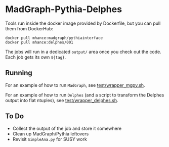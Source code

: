 # MadGraph-Pythia-Delphes

Tools run inside the docker image provided by Dockerfile, but you can pull them from DockerHub:

```
docker pull mhance:madgraph/pythiainterface
docker pull mhance:delphes/001
```

The jobs will run in a dedicated `output/` area once you check out the code.  Each job gets its own `${tag}`.

## Running

For an example of how to run `MadGraph`, see [test/wrapper_mgpy.sh](./test/wrapper_mgpy.sh).

For an example of how to run `Delphes` (and a script to transform the Delphes output into flat ntuples), see [test/wrapper_delphes.sh](./test/wrapper_delphes.sh).

## To Do

* Collect the output of the job and store it somewhere
* Clean up MadGraph/Pythia leftovers
* Revisit `SimpleAna.py` for SUSY work
